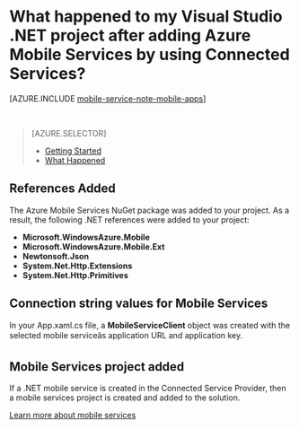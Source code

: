 <properties 
	pageTitle="What happened to my .NET project after adding Mobile Services by using Visual Studio Connected Services | Windows Azure" 
	description="Describes what happened in your Visual Studio .NET project after adding Azure Mobile Services by using Connected Services " 
	services="mobile-services" 
	documentationCenter="" 
	authors="TomArcher"
	manager="douge" 
	editor=""/>

<tags 
	ms.service="mobile-services" 
	ms.date="09/17/2015" 
	wacn.date=""/>

# What happened to my Visual Studio .NET project after adding Azure Mobile Services by using Connected Services?

[AZURE.INCLUDE [mobile-service-note-mobile-apps](../includes/mobile-services-note-mobile-apps.md)]

&nbsp;


> [AZURE.SELECTOR]
> - [Getting Started](/documentation/articles/vs-mobile-services-dotnet-getting-started)
> - [What Happened](/documentation/articles/vs-mobile-services-dotnet-what-happened)

## References Added

The Azure Mobile Services NuGet package was added to your project. As a result, the following .NET references were added to your project:

- **Microsoft.WindowsAzure.Mobile**
- **Microsoft.WindowsAzure.Mobile.Ext**
- **Newtonsoft.Json**
- **System.Net.Http.Extensions**
- **System.Net.Http.Primitives** 

## Connection string values for Mobile Services

In your App.xaml.cs file, a **MobileServiceClient** object was created with the selected mobile serviceâs application URL and application key. 

## Mobile Services project added

If a .NET mobile service is created in the Connected Service Provider, then a mobile services project is created and added to the solution.


[Learn more about mobile services](/documentation/services/mobile-services/) 
